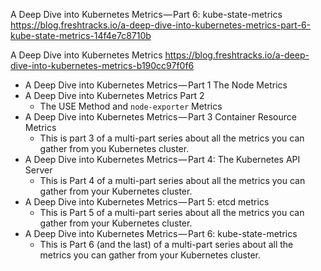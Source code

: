 A Deep Dive into Kubernetes Metrics — Part 6: kube-state-metrics
https://blog.freshtracks.io/a-deep-dive-into-kubernetes-metrics-part-6-kube-state-metrics-14f4e7c8710b


A Deep Dive into Kubernetes Metrics
https://blog.freshtracks.io/a-deep-dive-into-kubernetes-metrics-b190cc97f0f6



- A Deep Dive into Kubernetes Metrics — Part 1 The Node Metrics
- A Deep Dive into Kubernetes Metrics Part 2
    - The USE Method and `node-exporter` Metrics
- A Deep Dive into Kubernetes Metrics — Part 3 Container Resource Metrics
    - This is part 3 of a multi-part series about all the metrics you can gather from you Kubernetes cluster.
- A Deep Dive into Kubernetes Metrics — Part 4: The Kubernetes API Server
    - This is Part 4 of a multi-part series about all the metrics you can gather from your Kubernetes cluster.
- A Deep Dive into Kubernetes Metrics — Part 5: etcd metrics
    - This is Part 5 of a multi-part series about all the metrics you can gather from your Kubernetes cluster.
- A Deep Dive into Kubernetes Metrics — Part 6: kube-state-metrics
    - This is Part 6 (and the last) of a multi-part series about all the metrics you can gather from your Kubernetes cluster.
